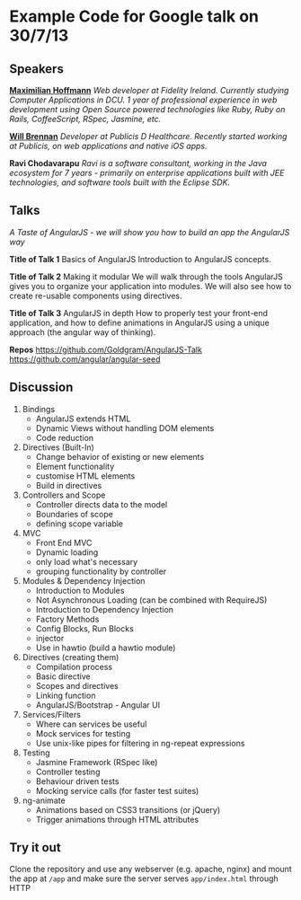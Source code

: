 # Example Code for Google talk on 30/7/13

## Speakers

__[Maximilian Hoffmann](http://github.com/tsov)__
*Web developer at Fidelity Ireland. Currently studying Computer Applications in DCU. 1 year of professional experience in web development using Open Source powered technologies like Ruby, Ruby on Rails, CoffeeScript, RSpec, Jasmine, etc.*

__[Will Brennan](http://github.com/Goldgram)__
*Developer at Publicis D Healthcare. Recently started working at Publicis,  on web applications and native iOS apps.*

__Ravi Chodavarapu__
*Ravi is a software consultant, working in the Java ecosystem for 7 years - primarily on enterprise applications built with JEE technologies, and software tools built with the Eclipse SDK.*


## Talks

*A Taste of AngularJS - we will show you how to build an app the AngularJS way*

__Title of Talk 1__
Basics of AngularJS
Introduction to AngularJS concepts.

__Title of Talk 2__
Making it modular
We will walk through the tools AngularJS gives you to organize your application into modules. We will also see how to create re-usable components using directives.

__Title of Talk 3__
AngularJS in depth
How to properly test your front-end application, and how to define animations in AngularJS using a unique approach (the angular way of thinking).


__Repos__
https://github.com/Goldgram/AngularJS-Talk
https://github.com/angular/angular-seed


## Discussion

1. Bindings
    * AngularJS extends HTML
    * Dynamic Views without handling DOM elements
    * Code reduction
2. Directives (Built-In)
	* Change behavior of existing or new elements
    * Element functionality
    * customise HTML elements
    * Build in directives
3. Controllers and Scope
    * Controller directs data to the model
    * Boundaries of scope
    * defining scope variable
4. MVC
    * Front End MVC
    * Dynamic loading
    * only load what's necessary
    * grouping functionality by controller
5. Modules & Dependency Injection
	* Introduction to Modules
    * Not Asynchronous Loading (can be combined with RequireJS)
    * Introduction to Dependency Injection
    * Factory Methods
    * Config Blocks, Run Blocks
    * injector
    * Use in hawtio (build a hawtio module)
6. Directives (creating them)
	* Compilation process
    * Basic directive
    * Scopes and directives
    * Linking function
    * AngularJS/Bootstrap - Angular UI
7. Services/Filters
	* Where can services be useful
	* Mock services for testing
	* Use unix-like pipes for filtering in ng-repeat expressions
8. Testing
	* Jasmine Framework (RSpec like)
	* Controller testing
	* Behaviour driven tests
	* Mocking service calls (for faster test suites)
9. ng-animate
	* Animations based on CSS3 transitions (or jQuery)
	* Trigger animations through HTML attributes

## Try it out

Clone the repository and use any webserver (e.g. apache, nginx) and mount the app at `/app` and make sure the server serves `app/index.html` through HTTP

